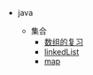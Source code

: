 - java

  - 集合
    - [数组的复习](backend/java/collection/array.md)
    - [linkedList](backend/java/collection/linkedList.md)
    - [map](backend/java/collection/map.md)

